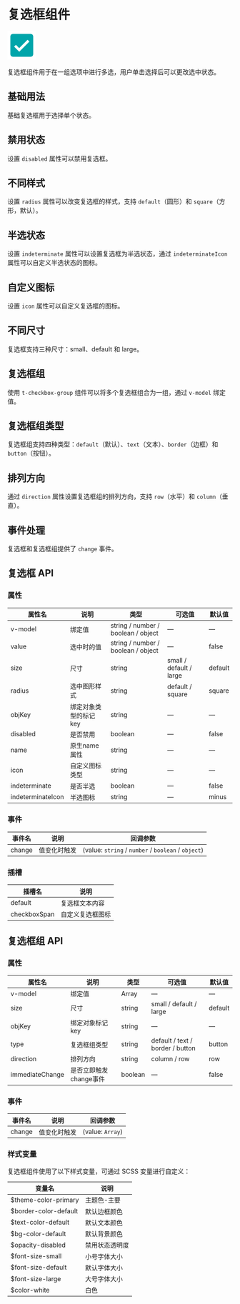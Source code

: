 <script setup lang="ts">
import checkboxBasic from '../examples/checkbox/basic.vue'
import checkboxDisabled from '../examples/checkbox/disabled.vue'
import checkboxRadius from '../examples/checkbox/radius.vue'
import checkboxIndeterminate from '../examples/checkbox/indeterminate.vue'
import checkboxIcon from '../examples/checkbox/icon.vue'
import checkboxSize from '../examples/checkbox/size.vue'
import checkboxGroup from '../examples/checkbox/group.vue'
import checkboxGroupType from '../examples/checkbox/group-type.vue'
import checkboxDirection from '../examples/checkbox/direction.vue'
import checkboxEvents from '../examples/checkbox/events.vue'
</script>

# 复选框组件

![复选框组件](/components/checkbox.png)

复选框组件用于在一组选项中进行多选，用户单击选择后可以更改选中状态。

## 基础用法

基础复选框用于选择单个状态。

<demo :component="checkboxBasic" name="checkbox" examples="basic" />

## 禁用状态

设置 `disabled` 属性可以禁用复选框。

<demo :component="checkboxDisabled" name="checkbox" examples="disabled" />

## 不同样式

设置 `radius` 属性可以改变复选框的样式，支持 `default`（圆形）和 `square`（方形，默认）。

<demo :component="checkboxRadius" name="checkbox" examples="radius" />

## 半选状态

设置 `indeterminate` 属性可以设置复选框为半选状态，通过 `indeterminateIcon` 属性可以自定义半选状态的图标。

<demo :component="checkboxIndeterminate" name="checkbox" examples="indeterminate" />

## 自定义图标

设置 `icon` 属性可以自定义复选框的图标。

<demo :component="checkboxIcon" name="checkbox" examples="icon" />

## 不同尺寸

复选框支持三种尺寸：small、default 和 large。

<demo :component="checkboxSize" name="checkbox" examples="size" />

## 复选框组

使用 `t-checkbox-group` 组件可以将多个复选框组合为一组，通过 `v-model` 绑定值。

<demo :component="checkboxGroup" name="checkbox" examples="group" />

## 复选框组类型

复选框组支持四种类型：`default`（默认）、`text`（文本）、`border`（边框）和 `button`（按钮）。

<demo :component="checkboxGroupType" name="checkbox" examples="grouptype" />

## 排列方向

通过 `direction` 属性设置复选框组的排列方向，支持 `row`（水平）和 `column`（垂直）。

<demo :component="checkboxDirection" name="checkbox" examples="direction" />

## 事件处理

复选框和复选框组提供了 `change` 事件。

<demo :component="checkboxEvents" name="checkbox" examples="events" />

## 复选框 API

### 属性

| 属性名 | 说明 | 类型 | 可选值 | 默认值 |
| --- | --- | --- | --- | --- |
| v-model | 绑定值 | string / number / boolean / object | — | — |
| value | 选中时的值 | string / number / boolean / object | — | false |
| size | 尺寸 | string | small / default / large | default |
| radius | 选中图形样式 | string | default / square | square |
| objKey | 绑定对象类型的标记key | string | — | — |
| disabled | 是否禁用 | boolean | — | false |
| name | 原生name属性 | string | — | — |
| icon | 自定义图标类型 | string | — | — |
| indeterminate | 是否半选 | boolean | — | false |
| indeterminateIcon | 半选图标 | string | — | minus |

### 事件

| 事件名 | 说明 | 回调参数 |
| --- | --- | --- |
| change | 值变化时触发 | (value: `string` / `number` / `boolean` / `object`) |

### 插槽

| 插槽名 | 说明 |
| --- | --- |
| default | 复选框文本内容 |
| checkboxSpan | 自定义复选框图标 |

## 复选框组 API

### 属性

| 属性名 | 说明 | 类型 | 可选值 | 默认值 |
| --- | --- | --- | --- | --- |
| v-model | 绑定值 | Array | — | — |
| size | 尺寸 | string | small / default / large | default |
| objKey | 绑定对象标记key | string | — | — |
| type | 复选框组类型 | string | default / text / border / button | button |
| direction | 排列方向 | string | column / row | row |
| immediateChange | 是否立即触发change事件 | boolean | — | false |

### 事件

| 事件名 | 说明 | 回调参数 |
| --- | --- | --- |
| change | 值变化时触发 | (value: `Array`) |

### 样式变量

复选框组件使用了以下样式变量，可通过 SCSS 变量进行自定义：

| 变量名                | 说明           |
| --------------------- | -------------- |
| $theme-color-primary  | 主题色-主要    |
| $border-color-default | 默认边框颜色   |
| $text-color-default   | 默认文本颜色   |
| $bg-color-default     | 默认背景颜色   |
| $opacity-disabled     | 禁用状态透明度 |
| $font-size-small      | 小号字体大小   |
| $font-size-default    | 默认字体大小   |
| $font-size-large      | 大号字体大小   |
| $color-white          | 白色           |
 